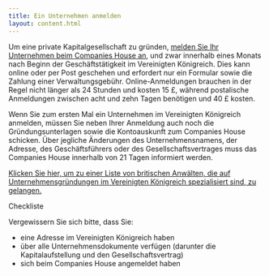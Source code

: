 ```yaml
---
title: Ein Unternehmen anmelden
layout: content.html
---
```


Um eine private Kapitalgesellschaft zu gründen, [melden Sie Ihr Unternehmen beim Companies House an](https://www.gov.uk/register-as-an-overseas-company), und zwar innerhalb eines Monats nach Beginn der Geschäftstätigkeit im Vereinigten Königreich. Dies kann online oder per Post geschehen und erfordert nur ein Formular sowie die Zahlung einer Verwaltungsgebühr. Online-Anmeldungen brauchen in der Regel nicht länger als 24 Stunden und kosten 15 £, während postalische Anmeldungen zwischen acht und zehn Tagen benötigen und 40 £ kosten.

Wenn Sie zum ersten Mal ein Unternehmen im Vereinigten Königreich anmelden, müssen Sie neben Ihrer Anmeldung auch noch die Gründungsunterlagen sowie die Kontoauskunft zum Companies House schicken.
Über jegliche Änderungen des Unternehmensnamens, der Adresse, des Geschäftsführers oder des Gesellschaftsvertrages muss das Companies House innerhalb von 21 Tagen informiert werden.

[Klicken Sie hier, um zu einer Liste von britischen Anwälten, die auf Unternehmensgründungen im Vereinigten Königreich spezialisiert sind, zu gelangen.](https://www.gov.uk/government/uploads/system/uploads/attachment_data/file/524056/Investor_Support_Directory_of_UK_Advisory_Network_May_2016.pdf)

Checkliste

Vergewissern Sie sich bitte, dass Sie:

-	eine Adresse im Vereinigten Königreich haben
-	über alle Unternehmensdokumente verfügen (darunter die Kapitalaufstellung und den Gesellschaftsvertrag)
-	sich beim Companies House angemeldet haben